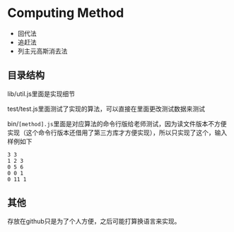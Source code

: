 # Computing Method

* 回代法
* 追赶法
* 列主元高斯消去法

## 目录结构

lib/util.js里面是实现细节

test/test.js里面测试了实现的算法，可以直接在里面更改测试数据来测试

bin/`[method].js`里面是对应算法的命令行版给老师测试，因为读文件版本不方便实现（这个命令行版本还借用了第三方库才方便实现），所以只实现了这个，输入样例如下

```
3 3
1 2 3
0 5 6
0 0 1
0 11 1
```

## 其他

存放在github只是为了个人方便，之后可能打算换语言来实现。